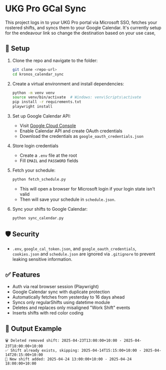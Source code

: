 # UKG Pro GCal Sync

This project logs in to your UKG Pro portal via Microsoft SSO, fetches your rostered shifts, and syncs them to your Google Calendar. It's currently setup for the endeavour link so change the destination based on your use case,

## 🔧 Setup

1. Clone the repo and navigate to the folder:

   ```bash
   git clone <repo-url>
   cd kronos_calendar_sync
   ```

2. Create a virtual environment and install dependencies:

   ```bash
   python -m venv venv
   source venv/bin/activate  # Windows: venv\Scripts\activate
   pip install -r requirements.txt
   playwright install
   ```

3. Set up Google Calendar API:

   - Visit [Google Cloud Console](https://console.cloud.google.com/)
   - Enable Calendar API and create OAuth credentials
   - Download the credentials as `google_oauth_credentials.json`

4. Store login credentials

   - Create a `.env` file at the root
   - Fill `EMAIL` and `PASSWORD` fields

5. Fetch your schedule:

   ```bash
   python fetch_schedule.py
   ```

   - This will open a browser for Microsoft login if your login state isn't valid
   - Then will save your schedule in `schedule.json`.

6. Sync your shifts to Google Calendar:
   ```bash
   python sync_calendar.py
   ```

## 🛡️ Security

- `.env`, `google_cal_token.json`, and `google_oauth_credentials`, `cookies.json` and `schedule.json` are ignored via `.gitignore` to prevent leaking sensitive information.

## ✅ Features

- Auth via real browser session (Playwright)
- Google Calendar sync with duplicate protection
- Automatically fetches from yesterday to 16 days ahead
- Syncs only regularShifts using datetime module
- Deletes and replaces only misaligned "Work Shift" events
- Inserts shifts with red color coding

## 📅 Output Example

```
🗑️ Deleted removed shift: 2025-04-23T13:00:00+10:00 - 2025-04-23T18:00:00+10:00
✅ Shift already exists, skipping: 2025-04-14T15:15:00+10:00 - 2025-04-14T20:15:00+10:00
📅 New shift added: 2025-04-24 13:00:00+10:00 - 2025-04-24 18:00:00+10:00
```

